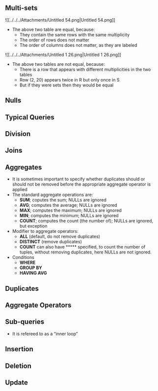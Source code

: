 ## Multi-sets

![[../../../Attachments/Untitled 54.png|Untitled 54.png]]

- The above two table are equal, because:
    - They contain the same rows with the same multiplicity
    - The order of rows does not matter
    - The order of columns does not matter, as they are labeled

![[../../../Attachments/Untitled 1 26.png|Untitled 1 26.png]]

- The above two tables are not equal, because:
    - There is a row that appears with different multiplicities in the two tables
    - Row (2, 20) appears twice in R but only once in S
    - But if they were sets then they would be equal

## Nulls

## Typical Queries

## Division

## Joins

## Aggregates

- It is sometimes important to specify whether duplicates should or should not be removed before the appropriate aggregate operator is applied
- The standard aggregate operations are:
    - **SUM**; coputes the sum; NULLs are ignored
    - **AVG**; computes the average; NULLs are ignored
    - **MAX**; computes the maximum; NULLs are ignored
    - **MIN**; computes the minimum; NULLs are ignored
    - **COUNT**; computes the count (the number of); NULLs are ignored, but exception
- Modifier to aggregate operators:
    - **ALL** (default, do not remove duplicates)
    - **DISTINCT** (remove duplicates)
    - **COUNT** can also have ***** specified, to count the number of tuples, without removing duplicates, here NULLs are not ignored.
- Conditions
    - **WHERE**
    - **GROUP BY**
    - **HAVING AVG**

## Duplicates

## Aggregate Operators

## Sub-queries

- It is refereed to as a “inner loop”

## Insertion

## Deletion

## Update